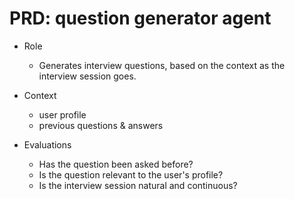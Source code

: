 # PRD: question generator agent

- Role
  - Generates interview questions, based on the context as the interview session goes.

- Context
  - user profile
  - previous questions & answers

- Evaluations
  - Has the question been asked before?
  - Is the question relevant to the user's profile?
  - Is the interview session natural and continuous?